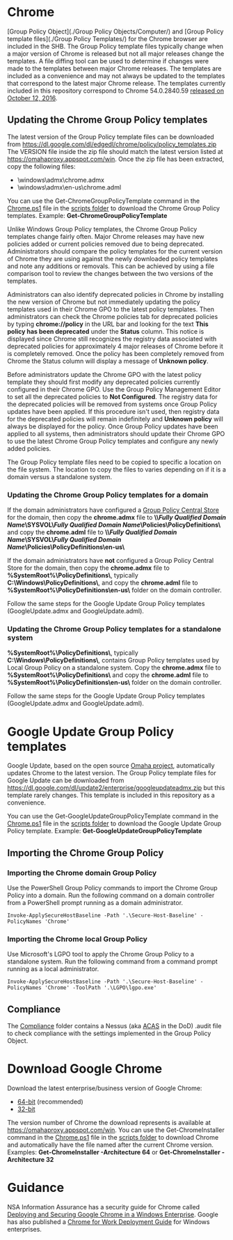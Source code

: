 # Chrome

[Group Policy Object](./Group Policy Objects/Computer/) and [Group Policy template files](./Group Policy Templates/) for the Chrome browser are included in the SHB. The Group Policy template files typically change when a major version of Chrome is released but not all major releases change the templates. A file diffing tool can be used to determine if changes were made to the templates between major Chrome releases. The templates are included as a convenience and may not always be updated to the templates that correspond to the latest major Chrome release. The templates currently included in this repository correspond to Chrome 54.0.2840.59 [released on October 12, 2016](https://googlechromereleases.blogspot.com/2016/10/stable-channel-update-for-desktop.html).

## Updating the Chrome Group Policy templates

The latest version of the Group Policy template files can be downloaded from https://dl.google.com/dl/edgedl/chrome/policy/policy_templates.zip The VERSION file inside the zip file should match the latest version listed at https://omahaproxy.appspot.com/win. Once the zip file has been extracted, copy the following files:
* \windows\admx\chrome.admx
* \windows\admx\en-us\chrome.adml


You can use the Get-ChromeGroupPolicyTemplate command in the [Chrome.ps1](./Scripts/Chrome.ps1) file in the [scripts folder](./Scripts) to download the Chrome Group Policy templates. Example: **Get-ChromeGroupPolicyTemplate**


Unlike Windows Group Policy templates, the Chrome Group Policy templates change fairly often. Major Chrome releases may have new policies added or current policies removed due to being deprecated. Administrators should compare the policy templates for the current version of Chrome they are using against the newly downloaded policy templates and note any additions or removals. This can be achieved by using a file comparison tool to review the changes between the two versions of the templates.


Administrators can also identify deprecated policies in Chrome by installing the new version of Chrome but not immediately updating the policy templates used in their Chrome GPO to the latest policy templates. Then administrators can check the Chrome policies tab for deprecated policies by typing **chrome://policy** in the URL bar and looking for the text **This policy has been deprecated** under the **Status** column. This notice is displayed since Chrome still recognizes the registry data associated with deprecated policies for approximately 4 major releases of Chrome before it is completely removed. Once the policy has been completely removed from Chrome the Status column will display a message of **Unknown policy**.


Before administrators update the Chrome GPO with the latest policy template they should first modify any deprecated policies currently configured in their Chrome GPO. Use the Group Policy Management Editor to set all the deprecated policies to **Not Configured**. The registry data for the deprecated policies will be removed from systems once Group Policy updates have been applied. If this procedure isn't used, then registry data for the deprecated policies will remain indefinitely and **Unknown policy** will always be displayed for the policy. Once Group Policy updates have been applied to all systems, then administrators should update their Chrome GPO to use the latest Chrome Group Policy templates and configure any newly added policies. 


The Group Policy template files need to be copied to specific a location on the file system. The location to copy the files to varies depending on if it is a domain versus a standalone system.

### Updating the Chrome Group Policy templates for a domain 

If the domain administrators have configured a [Group Policy Central Store](https://support.microsoft.com/en-us/kb/929841) for the domain, then copy the **chrome.admx** file to **\\\\_Fully Qualified Domain Name_\\SYSVOL\\_Fully Qualified Domain Name_\\Policies\\PolicyDefinitions\\** and copy the **chrome.adml** file to **\\\\_Fully Qualified Domain Name_\SYSVOL\\_Fully Qualified Domain Name_\\Policies\\PolicyDefinitions\\en-us\\**


If the domain administrators have **not** configured a Group Policy Central Store for the domain, then copy the **chrome.admx** file to **%SystemRoot%\\PolicyDefinitions\\**, typically **C:\\Windows\\PolicyDefinitions\\**, and copy the **chrome.adml** file to **%SystemRoot%\\PolicyDefinitions\\en-us\\** folder on the domain controller.

Follow the same steps for the Google Update Group Policy templates (GoogleUpdate.admx and GoogleUpdate.adml).

### Updating the Chrome Group Policy templates for a standalone system 

**%SystemRoot%\\PolicyDefinitions\\**, typically **C:\Windows\\PolicyDefinitions\\**, contains Group Policy templates used by Local Group Policy on a standalone system. Copy the **chrome.admx** file to **%SystemRoot%\\PolicyDefinitions\\** and copy the **chrome.adml** file to **%SystemRoot%\\PolicyDefinitions\\en-us\\** folder on the domain controller.

Follow the same steps for the Google Update Group Policy templates (GoogleUpdate.admx and GoogleUpdate.adml).

# Google Update Group Policy templates
Google Update, based on the open source [Omaha project](https://github.com/google/omaha), automatically updates Chrome to the latest version. The Group Policy template files for Google Update can be downloaded from https://dl.google.com/dl/update2/enterprise/googleupdateadmx.zip but this template rarely changes. This template is included in this repository as a convenience.

You can use the Get-GoogleUpdateGroupPolicyTemplate command in the [Chrome.ps1](./Scripts/Chrome.ps1) file in the [scripts folder](./Scripts) to download the Google Update Group Policy template. Example: **Get-GoogleUpdateGroupPolicyTemplate**

## Importing the Chrome Group Policy

### Importing the Chrome domain Group Policy
Use the PowerShell Group Policy commands to import the Chrome Group Policy into a domain. Run the following command on a domain controller from a PowerShell prompt running as a domain administrator. 

```
Invoke-ApplySecureHostBaseline -Path '.\Secure-Host-Baseline' -PolicyNames 'Chrome'
```

### Importing the Chrome local Group Policy
Use Microsoft's LGPO tool to apply the Chrome Group Policy to a standalone system. Run the following command from a command prompt running as a local administrator.

```
Invoke-ApplySecureHostBaseline -Path '.\Secure-Host-Baseline' -PolicyNames 'Chrome' -ToolPath '.\LGPO\lgpo.exe'
```

## Compliance
The [Compliance](./Compliance/) folder contains a Nessus (aka [ACAS](http://www.disa.mil/cybersecurity/network-defense/acas) in the DoD) .audit file to check compliance with the settings implemented in the Group Policy Object.

# Download Google Chrome
Download the latest enterprise/business version of Google Chrome:
* [64-bit](https://dl.google.com/edgedl/chrome/install/GoogleChromeStandaloneEnterprise64.msi) (recommended)
* [32-bit](https://dl.google.com/edgedl/chrome/install/GoogleChromeStandaloneEnterprise.msi)

The version number of Chrome the download represents is available at https://omahaproxy.appspot.com/win. You can use the Get-ChromeInstaller command in the [Chrome.ps1](./Scripts/Chrome.ps1) file in the [scripts folder](./Scripts) to download Chrome and automatically have the file named after the current Chrome version. Examples: **Get-ChromeInstaller -Architecture 64** or **Get-ChromeInstaller -Architecture 32**

# Guidance
NSA Information Assurance has a security guide for Chrome called [Deploying and Securing Google Chrome in a Windows Enterprise](https://www.iad.gov/iad/library/ia-guidance/security-configuration/applications/deploying-and-securing-google-chrome-in-a-windows-enterprise.cfm). Google has also published a [Chrome for Work Deployment Guide](https://support.google.com/chrome/a/answer/3115278?hl=en) for Windows enterprises.